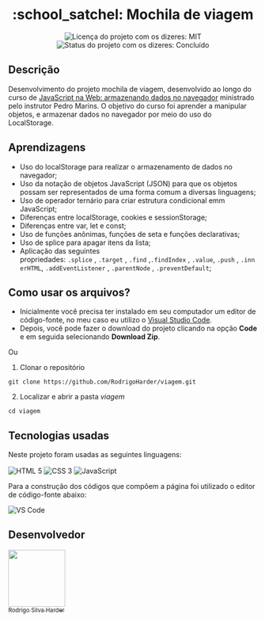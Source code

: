 <h1 align="center">:school_satchel: Mochila de viagem</h1>

<div>
  <p align="center">
    <img alt="Licença do projeto com os dizeres: MIT" src="https://img.shields.io/github/license/RodrigoHarder/viagem.svg">
    <img alt="Status do projeto com os dizeres: Concluído" src="https://img.shields.io/static/v1?label=Status&message=Concluído &color=green">
  </p>
</div>

## **Descrição**

Desenvolvimento do projeto mochila de viagem, desenvolvido ao longo do curso de [JavaScript na Web: armazenando dados no navegador](https://cursos.alura.com.br/course/javascript-web-armazenando-dados-navegador) ministrado pelo instrutor Pedro Marins. O objetivo do curso foi aprender a manipular objetos, e armazenar dados no navegador por meio do uso do LocalStorage.

## **Aprendizagens** 

- Uso do localStorage para realizar o armazenamento de dados no navegador;
- Uso da notação de objetos JavaScript (JSON) para que os objetos possam ser representados de uma forma comum a diversas linguagens;
- Uso de operador ternário para criar estrutura condicional emm JavaScript;
- Diferenças entre localStorage, cookies e sessionStorage;
- Diferenças entre var, let e const;
- Uso de funções anônimas, funções de seta e funções declarativas;
- Uso de splice para apagar itens da lista;
- Aplicação das seguintes propriedades: `.splice` , `.target` , `.find` ,`.findIndex` , `.value`, `.push` , `.innerHTML`, `.addEventListener` , `.parentNode` , `.preventDefault`;

## **Como usar os arquivos?**

- Inicialmente você precisa ter instalado em seu computador um editor de código-fonte, no meu caso eu utilizo o [Visual Studio Code](https://code.visualstudio.com/download). 
- Depois, você pode fazer o download do projeto clicando na opção **Code** e em seguida selecionando **Download Zip**.

Ou

1. Clonar o repositório

```
git clone https://github.com/RodrigoHarder/viagem.git
```
2. Localizar e abrir a pasta *viagem*

```
cd viagem
```

## **Tecnologias usadas**

Neste projeto foram usadas as seguintes linguagens:

<p>
 <img align="center" alt="HTML 5" src="https://img.shields.io/badge/HTML5-E34F26?style=for-the-badge&logo=html5&logoColor=white"> 
 <img align="center" alt="CSS 3" src="https://img.shields.io/badge/CSS3-1572B6?style=for-the-badge&logo=css3&logoColor=white">
 <img align="center" alt="JavaScript" src="https://img.shields.io/badge/JavaScript-323330?style=for-the-badge&logo=javascript&logoColor=F7DF1E">
</p>

Para a construção dos códigos que compõem a página foi utilizado o editor de código-fonte abaixo:

<img align="center" alt="VS Code" src="https://img.shields.io/badge/Visual_Studio-5C2D91?style=for-the-badge&logo=visual%20studio&logoColor=white">

## Desenvolvedor

[<img src="https://avatars.githubusercontent.com/u/114362538?v=4" width=115><br><sub>Rodrigo Silva Harder</sub>](https://github.com/RodrigoHarder)

